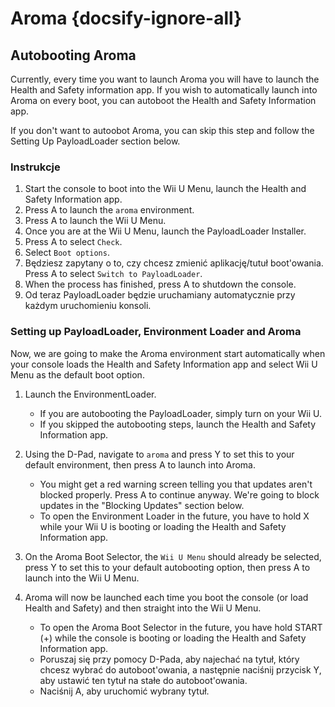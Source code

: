 # Aroma {docsify-ignore-all}

## Autobooting Aroma

Currently, every time you want to launch Aroma you will have to launch the Health and Safety information app. If you wish to automatically launch into Aroma on every boot, you can autoboot the Health and Safety Information app.

If you don't want to autoobot Aroma, you can skip this step and follow the Setting Up PayloadLoader section below.

### Instrukcje

1. Start the console to boot into the Wii U Menu, launch the Health and Safety Information app.
2. Press A to launch the `aroma` environment.
3. Press A to launch the Wii U Menu.
4. Once you are at the Wii U Menu, launch the PayloadLoader Installer.
5. Press A to select `Check`.
6. Select `Boot options`.
7. Będziesz zapytany o to, czy chcesz zmienić aplikację/tutuł boot'owania. Press A to select `Switch to PayloadLoader`.
8. When the process has finished, press A to shutdown the console.
9. Od teraz PayloadLoader będzie uruchamiany automatycznie przy każdym uruchomieniu konsoli.

### Setting up PayloadLoader, Environment Loader and Aroma

Now, we are going to make the Aroma environment start automatically when your console loads the Health and Safety Information app and select Wii U Menu as the default boot option.

1. Launch the EnvironmentLoader.
   - If you are autobooting the PayloadLoader, simply turn on your Wii U.
   - If you skipped the autobooting steps, launch the Health and Safety Information app.

2. Using the D-Pad, navigate to `aroma` and press Y to set this to your default environment, then press A to launch into Aroma.
   - You might get a red warning screen telling you that updates aren't blocked properly. Press A to continue anyway. We're going to block updates in the "Blocking Updates" section below.
   - To open the Environment Loader in the future, you have to hold X while your Wii U is booting or loading the Health and Safety Information app.

3. On the Aroma Boot Selector, the `Wii U Menu` should already be selected, press Y to set this to your default autobooting option, then press A to launch into the Wii U Menu.

4. Aroma will now be launched each time you boot the console (or load Health and Safety) and then straight into the Wii U Menu.
   - To open the Aroma Boot Selector in the future, you have hold START (+) while the console is booting or loading the Health and Safety Information app.
   - Poruszaj się przy pomocy D-Pada, aby najechać na tytuł, który chcesz wybrać do autoboot'owania, a następnie naciśnij przycisk Y, aby ustawić ten tytuł na stałe do autoboot'owania.
   - Naciśnij A, aby uruchomić wybrany tytuł.
